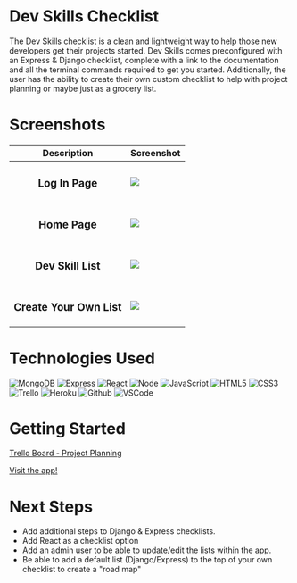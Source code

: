 # Dev Skills Checklist

The Dev Skills checklist is a clean and lightweight way to help those new developers get their projects started. Dev Skills comes preconfigured with an Express & Django checklist, complete with a link to the documentation and all the terminal commands required to get you started. Additionally, the user has the ability to create their own custom checklist to help with project planning or maybe just as a grocery list.

# Screenshots
|   Description | Screenshot | 
  |:-------------:| -----------|
  | <h3>Log In Page</h3> | <img src='https://i.imgur.com/lWrZieU.png'> |
  | <h3 align="center">Home Page</h3> | <img src="https://i.imgur.com/fFWxKPD.png"/> |
  |<h3 align="center">Dev Skill List</h3>| <img src="https://i.imgur.com/vSTq2sD.png">
  |<h3 align="center">Create Your Own List</h3>| <img src="https://i.imgur.com/S8rNV74.png">
# Technologies Used
![MongoDB](https://img.shields.io/badge/-MongoDB-05122A?style=flat&logo=mongodb)
![Express](https://img.shields.io/badge/-Express-05122A?style=flat&logo=express)
![React](https://img.shields.io/badge/-React-05122A?style=flat&logo=react)
![Node](https://img.shields.io/badge/-Node.js-05122A?style=flat&logo=node.js)
![JavaScript](https://img.shields.io/badge/-JavaScript-05122A?style=flat&logo=javascript)
![HTML5](https://img.shields.io/badge/-HTML5-05122A?style=flat&logo=html5)
![CSS3](https://img.shields.io/badge/-CSS-05122A?style=flat&logo=css3)
![Trello](https://img.shields.io/badge/-Trello-05122A?style=flat&logo=trello)
![Heroku](https://img.shields.io/badge/-Heroku-05122A?style=flat&logo=heroku)
 ![Github](https://img.shields.io/badge/-GitHub-05122A?style=flat&logo=github)
![VSCode](https://img.shields.io/badge/-VS_Code-05122A?style=flat&logo=visualstudio)

# Getting Started
[Trello Board - Project Planning](https://trello.com/b/rgNWM0Bm/dev-planning)

[Visit the app!](https://dev-skills-checklist.herokuapp.com/)

# Next Steps
 - Add additional steps to Django & Express checklists. 
 - Add React as a checklist option
 - Add an admin user to be able to update/edit the lists within the app. 
 - Be able to add a default list (Django/Express) to the top of your own checklist to create a "road map"
